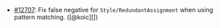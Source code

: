 * [#12707](https://github.com/rubocop/rubocop/pull/12707): Fix false negative for `Style/RedundantAssignment` when using pattern matching. ([@koic][])
